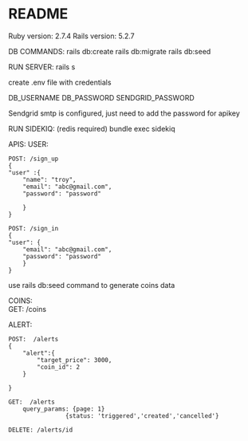 # README

Ruby version: 2.7.4
Rails version: 5.2.7

DB COMMANDS:
rails db:create
rails db:migrate
rails db:seed

RUN SERVER:
rails s 


create .env file with credentials

DB_USERNAME
DB_PASSWORD
SENDGRID_PASSWORD


Sendgrid smtp is configured, just need to add the password for apikey


RUN SIDEKIQ: (redis required)
bundle exec sidekiq



APIS:
USER:

    POST: /sign_up
    {
	"user" :{		
		"name": "troy",
		"email": "abc@gmail.com",
		"password": "password"
		
	    }
    }

    POST: /sign_in
    {
	"user": {
		"email": "abc@gmail.com",
		"password": "password"
	    }
    }

use rails db:seed command to generate coins data 

COINS:     
     GET: /coins






ALERT:

    POST:  /alerts
    {
        "alert":{
            "target_price": 3000,
            "coin_id": 2
        }
        
    }

    GET:  /alerts
        query_params: {page: 1}
                    {status: 'triggered','created','cancelled'}

    DELETE: /alerts/id
